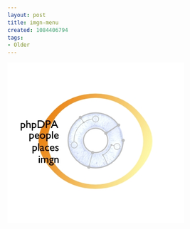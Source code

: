 ```yaml
---
layout: post
title: imgn-menu
created: 1084406794
tags:
- Older
---
```


<img src="/image/images/imgn-menu-623.jpg"/>

